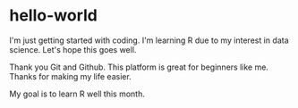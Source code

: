 # hello-world
I'm just getting started with coding. I'm learning R due to my interest in data science. Let's hope this goes well. 

Thank you Git and Github. This platform is great for beginners like me. Thanks for making my life easier.

My goal is to learn R well this month.
